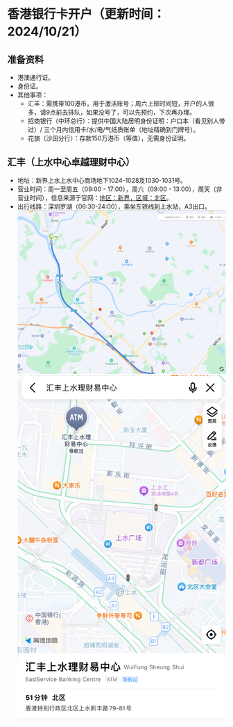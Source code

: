 # 香港银行卡开户（更新时间：2024/10/21）

## 准备资料
- 港澳通行证。
- 身份证。
- 其他事项：
  - 汇丰：需携带100港币，用于激活账号；周六上班时间短，开户的人很多，请9点前去排队，如果没号了，可以先预约，下次再办理。
  - 招商银行（中环总行）：提供中国大陆居明身份证明：户口本（看见别人带过）/ 三个月内信用卡/水/电/气纸质账单（地址精确到门牌号）。
  - 花旗（沙田分行）：存款150万港币（等值），无需身份证明。

## 汇丰（上水中心卓越理财中心）
- 地址：新界上水上水中心商场地下1024-1028及1030-1031号。
- 营业时间：周一至周五（09:00 - 17:00），周六（09:00 - 13:00），周天（非营业时间），信息来源于官网：[地区：新界，区域：北区](https://www.hsbc.com.hk/zh-cn/branch-finder/)。
- 出行线路：深圳罗湖（06:30-24:00），乘坐东铁线到上水站，A3出口。
  ![东铁线：罗湖到上水.png](./images/东铁线：罗湖到上水.png)
  ![汇丰（上水中心卓越理财中心）.jpg](images/汇丰（上水中心卓越理财中心）.jpg)
